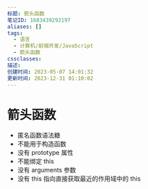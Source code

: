 ```yaml
---
标题: 箭头函数
笔记ID: 1683439292197
aliases: []
tags:
  - 语言
  - 计算机/前端开发/JavaScript
  - 箭头函数
cssclasses: 
描述: 
创建时间: 2023-05-07 14:01:32
更新时间: 2023-12-31 01:10:02
---
```


# 箭头函数

- 匿名函数语法糖
- 不能用于构造函数
- 没有 prototype 属性
- 不能绑定 this
- 没有 arguments 参数
- 没有 this 指向直接获取最近的作用域中的 this
